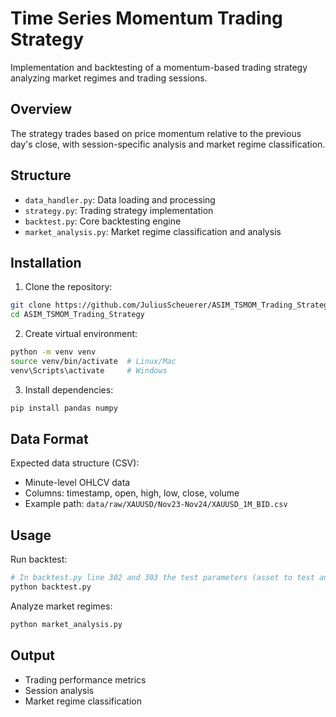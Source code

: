 # Time Series Momentum Trading Strategy

Implementation and backtesting of a momentum-based trading strategy analyzing market regimes and trading sessions.

## Overview

The strategy trades based on price momentum relative to the previous day's close, with session-specific analysis and market regime classification.

## Structure

- `data_handler.py`: Data loading and processing
- `strategy.py`: Trading strategy implementation
- `backtest.py`: Core backtesting engine
- `market_analysis.py`: Market regime classification and analysis

## Installation

1. Clone the repository:
```bash
git clone https://github.com/JuliusScheuerer/ASIM_TSMOM_Trading_Strategy.git
cd ASIM_TSMOM_Trading_Strategy
```

2. Create virtual environment:
```bash
python -m venv venv
source venv/bin/activate  # Linux/Mac
venv\Scripts\activate     # Windows
```

3. Install dependencies:
```bash
pip install pandas numpy
```

## Data Format

Expected data structure (CSV):
- Minute-level OHLCV data
- Columns: timestamp, open, high, low, close, volume
- Example path: `data/raw/XAUUSD/Nov23-Nov24/XAUUSD_1M_BID.csv`

## Usage

Run backtest:
```bash
# In backtest.py line 302 and 303 the test parameters (asset to test and fees) can be defined
python backtest.py
```

Analyze market regimes:
```bash
python market_analysis.py
```

## Output

- Trading performance metrics
- Session analysis
- Market regime classification
